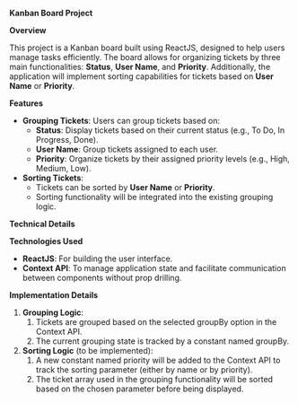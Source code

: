 **Kanban Board Project**

**Overview**

This project is a Kanban board built using ReactJS, designed to help users manage tasks efficiently. The board allows for organizing tickets by three main functionalities: **Status**, **User Name**, and **Priority**. Additionally, the application will implement sorting capabilities for tickets based on **User Name** or **Priority**.

**Features**

- **Grouping Tickets**: Users can group tickets based on:
  - **Status**: Display tickets based on their current status (e.g., To Do, In Progress, Done).
  - **User Name**: Group tickets assigned to each user.
  - **Priority**: Organize tickets by their assigned priority levels (e.g., High, Medium, Low).
- **Sorting Tickets**:
  - Tickets can be sorted by **User Name** or **Priority**.
  - Sorting functionality will be integrated into the existing grouping logic.

**Technical Details**

**Technologies Used**

- **ReactJS**: For building the user interface.
- **Context API**: To manage application state and facilitate communication between components without prop drilling.

**Implementation Details**

1. **Grouping Logic**:
   1. Tickets are grouped based on the selected groupBy option in the Context API.
   1. The current grouping state is tracked by a constant named groupBy.
1. **Sorting Logic** (to be implemented):
   1. A new constant named priority will be added to the Context API to track the sorting parameter (either by name or by priority).
   1. The ticket array used in the grouping functionality will be sorted based on the chosen parameter before being displayed.
